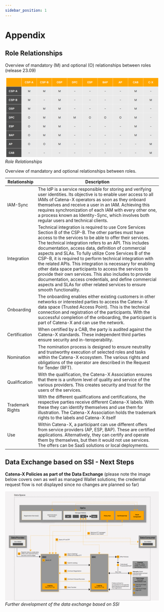 ```yaml
---
sidebar_position: 1
---
```

# Appendix

## Role Relationships

Overview of mandatory (M) and optional (O) relationships between roles (release 23.09)

![Role Relationships](./assets/role-relationships.png)
*Role Relationships*

Overview of mandatory and optional relationships between roles.

| Relationship     | Description                                                                                                                                                                                                                                                                                                                                                                                                                                                                                                                                                                                                                                                                                                                                      |
|------------------|--------------------------------------------------------------------------------------------------------------------------------------------------------------------------------------------------------------------------------------------------------------------------------------------------------------------------------------------------------------------------------------------------------------------------------------------------------------------------------------------------------------------------------------------------------------------------------------------------------------------------------------------------------------------------------------------------------------------------------------------------|
| IAM-Sync         | The IdP is a service responsible for storing and verifying user   identities. Its objective is to enable user access to all IAMs of Catena-X   operators as soon as they onboard themselves and receive a user in an IAM.   Achieving this requires synchronization of each IAM with every other one, a   process known as Identity-Sync, which involves both regular users and   technical clients.                                                                                                                                                                                                                                                                                                                                             |
| Integration      | Technical integration is required to use Core Services Section B of the   CSP-B. The other parties must have access to the services to be able to offer   their services. The technical integration refers to an API. This includes   documentation, access data, definition of commercial aspects and SLAs. To   fully utilize Core Services B of the CSP-B, it is required to perform   technical integration with the related APIs. This integration is necessary   for enabling other data space participants to access the services to provide   their own services. This also includes to provide documentation, access   credentials, and define commercial aspects and SLAs for other related   services to ensure smooth functionality. |
| Onboarding       | The onboarding enables either existing customers in other networks or   interested parties to access the Catena-X data space (Trusted Access Point).   This is the technical connection and registration of the participants. With   the successful completion of the onboarding, the participant is part of   Catena-X and can use the network.                                                                                                                                                                                                                                                                                                                                                                                                 |
| Certification    | When certified by a CAB, the party is audited against the Catena-X   standards. These independent third parties ensure security and   in-teroperability.                                                                                                                                                                                                                                                                                                                                                                                                                                                                                                                                                                                         |
| Nomination       | The nomination process is designed to ensure neutrality and trustworthy   execution of selected roles and tasks within the Catena-X ecosystem. The   various rights and obligations of the operator are described in the Request   for Tender (RFT).                                                                                                                                                                                                                                                                                                                                                                                                                                                                                             |
| Qualification    | With the qualification, the Catena-X Association ensures that there is a   uniform level of quality and service of the various providers. This creates   security and trust for the users of the services.                                                                                                                                                                                                                                                                                                                                                                                                                                                                                                                                       |
| Trademark Rights | With the different qualifications and certifications, the respective   parties receive different Catena-X labels. With these they can identify   themselves and use them for illustration. The Catena-X Association holds the   trademark rights to the labels and Catena-X itself                                                                                                                                                                                                                                                                                                                                                                                                                                                               |
| Use              | Within Catena-X, a participant can use different offers from service   providers (AP, ESP, BAP). These are certified applications. Alternatively,   they can certify and operate them by themselves, but then it would not use   services. The offers can be SaaS solutions or local deployments.                                                                                                                                                                                                                                                                                                                                                                                                                                                |

## Data Exchange based on SSI - Next Steps

**Catena-X Policies as part of the Data Exchange**
(please note the image below covers own as well as managed Wallet solutions; the credential request flow is not displayed since no changes are planned so far)

![Further development of the data exchange based on SSI](./assets/further-development-of-the-data-exchange-based-on-ssi.png)
*Further development of the data exchange based on SSI*
